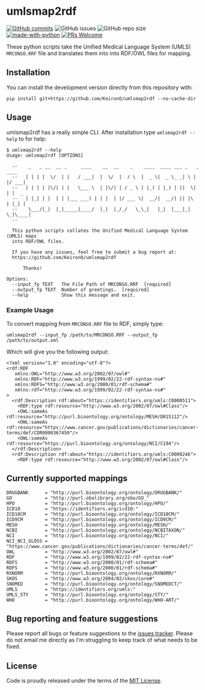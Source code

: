 # umlsmap2rdf

[![GitHub commits](https://badgen.net/github/commits/KeironO/umlsmap2rdf/main)](https://GitHub.com/KeironO/umlsmap2rdf/main/commit/)
![GitHub issues](https://img.shields.io/github/issues/KeironO/umlsmap2rdf)
![GitHub repo size](https://img.shields.io/github/repo-size/KeironO/umlsmap2rdf)
[![made-with-python](https://img.shields.io/badge/Made%20with-Python-1f425f.svg)](https://www.python.org/)
[![PRs Welcome](https://img.shields.io/badge/PRs-welcome-brightgreen.svg?style=flat-square)](http://makeapullrequest.com)


These python scripts take the Unified Medical Language System (UMLS) `MRCONSO.RRF` file and translates them into into RDF/OWL files for mapping.

## Installation

You can install the development version directly from this repository with:

```
pip install git+https://github.com/KeironO/umlsmap2rdf --no-cache-dir
```

## Usage

umlsmap2rdf has a really simple CLI. After installation type `umlsmap2rdf --help` to for help:

```
$ umlsmap2rdf --help
Usage: umlsmap2rdf [OPTIONS]

  --    _   _ __  __ _     ____    __  __    _    ____  ____ ___ _   _  ____
  --   | | | |  \/  | |   / ___|  |  \/  |  / \  |  _ \|  _ \_ _| \ | |/ ___|
  --   | | | | |\/| | |   \___ \  | |\/| | / _ \ | |_) | |_) | ||  \| | |  _
  --   | |_| | |  | | |___ ___) | | |  | |/ ___ \|  __/|  __/| || |\  | |_| |
  --    \___/|_|  |_|_____|____/  |_|  |_/_/   \_\_|   |_|  |___|_| \_|\____|
  --

  This python scripts collates the Unified Medical Language System (UMLS) maps
  into RDF/OWL files.

  If you have any issues, feel free to submit a bug report at:
  https://github.com/KeironO/umlsmap2rdf

      Thanks!

Options:
  --input_fp TEXT   The File Path of MRCONSO.RRF  [required]
  --output_fp TEXT  Number of greetings.  [required]
  --help            Show this message and exit.
```

### Example Usage

To convert mapping from `MRCONSO.RRF` file to RDF, simply type:

```
umlsmap2rdf --input_fp /path/to/MRCONSO.RRF --output_fp /path/to/output.xml
```

Which will give you the following output:

```
<?xml version="1.0" encoding="utf-8"?>
<rdf:RDF
   xmlns:OWL="http://www.w3.org/2002/07/owl#"
   xmlns:RDF="http://www.w3.org/1999/02/22-rdf-syntax-ns#"
   xmlns:RDFS="http://www.w3.org/2000/01/rdf-schema#"
   xmlns:rdf="http://www.w3.org/1999/02/22-rdf-syntax-ns#"
>
  <rdf:Description rdf:about="https://identifiers.org/umls:C0000511">
    <RDF:type rdf:resource="http://www.w3.org/2002/07/owl#Class"/>
    <OWL:sameAs rdf:resource="http://purl.bioontology.org/ontology/MESH/D015112"/>
    <OWL:sameAs rdf:resource="https://www.cancer.gov/publications/dictionaries/cancer-terms/def/CDR0000367450"/>
    <OWL:sameAs rdf:resource="https://purl.bioontology.org/ontology/NCI/C194"/>
  </rdf:Description>
  <rdf:Description rdf:about="https://identifiers.org/umls:C0000246">
    <RDF:type rdf:resource="http://www.w3.org/2002/07/owl#Class"/>
```


## Currently supported mappings

```
DRUGBANK      = "http://purl.bioontology.org/ontology/DRUGBANK/"
GO            = "http://purl.obolibrary.org/obo/GO_"
HPO           = "http://purl.bioontology.org/ontology/HPO/"
ICD10         = "https://identifiers.org/icd10:"
ICD10CM       = "http://purl.bioontology.org/ontology/ICD10CM/"
ICD9CM        = "http://purl.bioontology.org/ontology/ICD9CM/"
MESH          = "http://purl.bioontology.org/ontology/MESH/"
NCBI          = "http://purl.bioontology.org/ontology/NCBITAXON/"
NCI           = "http://purl.bioontology.org/ontology/NCI/"
NCI_NCI_GLOSS = "https://www.cancer.gov/publications/dictionaries/cancer-terms/def/"
OWL           = "http://www.w3.org/2002/07/owl#"
RDF           = "http://www.w3.org/1999/02/22-rdf-syntax-ns#"
RDFS          = "http://www.w3.org/2000/01/rdf-schema#"
RDFS          = "http://www.w3.org/2000/01/rdf-schema#"
RXNORM        = "http://purl.bioontology.org/ontology/RXNORM/"
SKOS          = "http://www.w3.org/2004/02/skos/core#"
SNOMED        = "http://purl.bioontology.org/ontology/SNOMEDCT/"
UMLS          = "https://identifiers.org/umls:"
UMLS_STY      = "http://purl.bioontology.org/ontology/STY/"
WHO           = "http://purl.bioontology.org/ontology/WHO-ART/"
```

## Bug reporting and feature suggestions

Please report all bugs or feature suggestions to the [issues tracker](https://www.github.com/KeironO/umlsmap2rdf/issues). Please do not email me directly as I'm struggling to keep track of what needs to be fixed.

## License
Code is proudly released under the terms of the [MIT License](https://raw.githubusercontent.com/KeironO/umlsmap2rdf/main/LICENSE).
